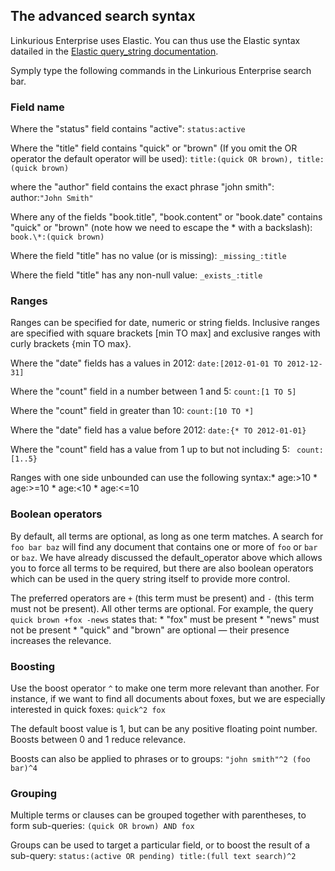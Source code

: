 ## The advanced search syntax

Linkurious Enterprise uses Elastic. You can thus use the Elastic syntax datailed in the [Elastic query_string documentation](http://www.elasticsearch.org/guide/en/elasticsearch/reference/current/query-dsl-query-string-query.html#query-string-syntax).

Symply type the following commands in the Linkurious Enterprise search bar.

### Field name

Where the "status" field contains "active": ```status:active```

Where the "title" field contains "quick" or "brown" (If you omit the OR operator the default operator will be used): ```title:(quick OR brown), title:(quick brown)```

where the "author" field contains the exact phrase "john smith": author:```"John Smith"```

Where any of the fields "book.title", "book.content" or "book.date" contains "quick" or "brown" (note how we need to escape the \* with a backslash): ```book.\*:(quick brown)```

Where the field "title" has no value (or is missing): ```_missing_:title```

Where the field "title" has any non-null value: ```_exists_:title```

### Ranges

Ranges can be specified for date, numeric or string fields. Inclusive ranges are specified with square brackets [min TO max] and exclusive ranges with curly brackets {min TO max}.

Where the "date" fields has a values in 2012: ```date:[2012-01-01 TO 2012-12-31]```


Where the "count" field in a number between 1 and 5: ```count:[1 TO 5]```

Where the "count" field in greater than 10: ```count:[10 TO *]```

Where the "date" field has a value before 2012: ```date:{* TO 2012-01-01}```

Where the "count" field has a value from 1 up to but not including 5: ```
count:[1..5}```

Ranges with one side unbounded can use the following syntax:* age:>10 * age:>=10 * age:<10 * age:<=10


### Boolean operators

By default, all terms are optional, as long as one term matches. A search for ```foo bar baz``` will find any document that contains one or more of ```foo``` or ```bar``` or ```baz```. We have already discussed the default_operator above which allows you to force all terms to be required, but there are also boolean operators which can be used in the query string itself to provide more control.

The preferred operators are ```+``` (this term must be present) and ```-``` (this term must not be present). All other terms are optional. For example, the query ```quick brown +fox -news``` states that: * "fox" must be present * "news" must not be present * "quick" and "brown" are optional — their presence increases the relevance.

### Boosting

Use the boost operator ```^``` to make one term more relevant than another. For instance, if we want to find all documents about foxes, but we are especially interested in quick foxes: ```quick^2 fox```

The default boost value is 1, but can be any positive floating point number. Boosts between 0 and 1 reduce relevance.

Boosts can also be applied to phrases or to groups: ```"john smith"^2 (foo bar)^4```

### Grouping

Multiple terms or clauses can be grouped together with parentheses, to form sub-queries: ```(quick OR brown) AND fox```

Groups can be used to target a particular field, or to boost the result of a sub-query: ```status:(active OR pending) title:(full text search)^2```
